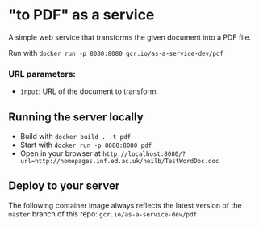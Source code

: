 # "to PDF" as a service

A simple web service that transforms the given document into a PDF file. 

Run with `docker run -p 8080:8080 gcr.io/as-a-service-dev/pdf`

### URL parameters:

* `input`: URL of the document to transform.

## Running the server locally

* Build with `docker build . -t pdf`
* Start with `docker run -p 8080:8080 pdf`
* Open in your browser at `http://localhost:8080/?url=http://homepages.inf.ed.ac.uk/neilb/TestWordDoc.doc`

## Deploy to your server

The following container image always reflects the latest version of the `master` branch of this repo: `gcr.io/as-a-service-dev/pdf`
